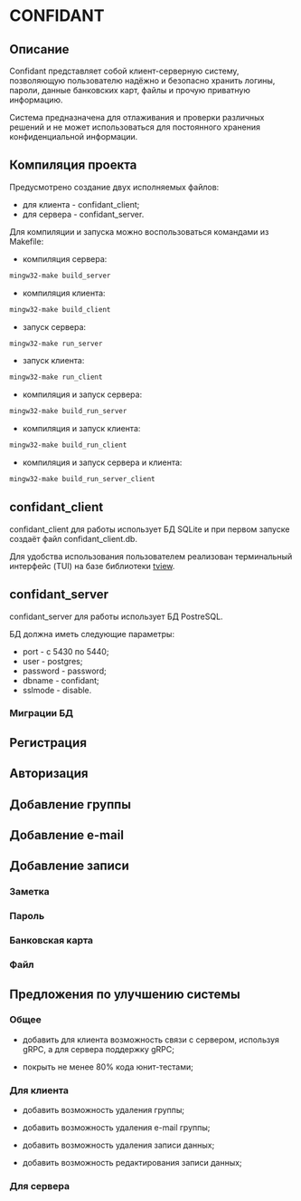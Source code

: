 # CONFIDANT

## Описание

Confidant представляет собой клиент-серверную систему, позволяющую пользователю надёжно и безопасно хранить логины, пароли, данные банковских карт, файлы и прочую приватную информацию.

Система предназначена для отлаживания и проверки различных решений и не может использоваться для постоянного хранения конфиденциальной информации.

## Компиляция проекта

Предусмотрено создание двух исполняемых файлов:

- для клиента - confidant_client;
- для сервера - confidant_server.

Для компиляции и запуска можно воспользоваться командами из Makefile:

- компиляция сервера:

```bash
mingw32-make build_server
```

- компиляция клиента:

```bash
mingw32-make build_client
```

- запуск сервера:

```bash
mingw32-make run_server
```

- запуск клиента:

```bash
mingw32-make run_client
```

- компиляция и запуск сервера:

```bash
mingw32-make build_run_server
```

- компиляция и запуск клиента:

```bash
mingw32-make build_run_client
```

- компиляция и запуск сервера и клиента:

```bash
mingw32-make build_run_server_client
```

## confidant_client

confidant_client для работы использует БД SQLite и при первом запуске создаёт файл confidant_client.db.

Для удобства использования пользователем реализован терминальный интерфейс (TUI) на базе библиотеки [tview](https://github.com/rivo/tview "https://github.com/rivo/tview").

## confidant_server

confidant_server для работы использует БД PostreSQL.

БД должна иметь следующие параметры:

- port - с 5430 по 5440;
- user - postgres;
- password - password;
- dbname - confidant;
- sslmode - disable.

### Миграции БД

## Регистрация

## Авторизация

## Добавление группы

## Добавление e-mail

## Добавление записи

### Заметка

### Пароль

### Банковская карта

### Файл

## Предложения по улучшению системы

### Общее

- добавить для клиента возможность связи с сервером, используя gRPC, а для сервера поддержку gRPC;

- покрыть не менее 80% кода юнит-тестами;

### Для клиента

- добавить возможность удаления группы;

- добавить возможность удаления e-mail группы;

- добавить возможность удаления записи данных;

- добавить возможность редактирования записи данных;

### Для сервера
